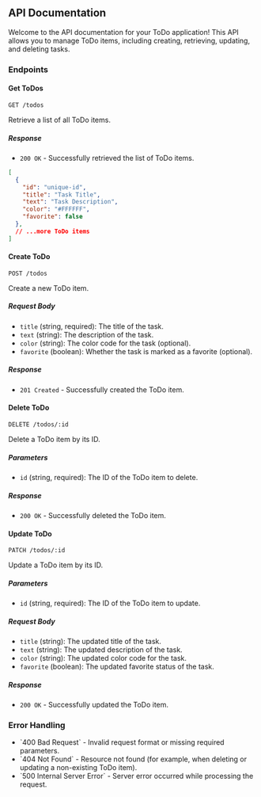 ## API Documentation

Welcome to the API documentation for your ToDo application! This API allows you to manage ToDo items, including creating, retrieving, updating, and deleting tasks.

### Endpoints

#### Get ToDos

```http
GET /todos
```

Retrieve a list of all ToDo items.

##### Response

- `200 OK` - Successfully retrieved the list of ToDo items.

```json
[
  {
    "id": "unique-id",
    "title": "Task Title",
    "text": "Task Description",
    "color": "#FFFFFF",
    "favorite": false
  },
  // ...more ToDo items
]
```

#### Create ToDo

```http
POST /todos
```

Create a new ToDo item.

##### Request Body

- `title` (string, required): The title of the task.
- `text` (string): The description of the task.
- `color` (string): The color code for the task (optional).
- `favorite` (boolean): Whether the task is marked as a favorite (optional).

##### Response

- `201 Created` - Successfully created the ToDo item.

#### Delete ToDo

```http
DELETE /todos/:id
```

Delete a ToDo item by its ID.

##### Parameters

- `id` (string, required): The ID of the ToDo item to delete.

##### Response

- `200 OK` - Successfully deleted the ToDo item.

#### Update ToDo

```http
PATCH /todos/:id
```

Update a ToDo item by its ID.

##### Parameters

- `id` (string, required): The ID of the ToDo item to update.

##### Request Body

- `title` (string): The updated title of the task.
- `text` (string): The updated description of the task.
- `color` (string): The updated color code for the task.
- `favorite` (boolean): The updated favorite status of the task.

##### Response

- `200 OK` - Successfully updated the ToDo item.

### Error Handling

- \`400 Bad Request\` - Invalid request format or missing required parameters.
- \`404 Not Found\` - Resource not found (for example, when deleting or updating a non-existing ToDo item).
- \`500 Internal Server Error\` - Server error occurred while processing the request.

